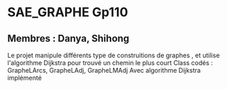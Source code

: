 # SAE_GRAPHE Gp110
## Membres : Danya, Shihong
Le projet manipule différents type de construitions de graphes , et utilise l'algorithme Dijkstra pour trouvé un chemin le plus court
Class codés : GrapheLArcs, GrapheLAdj, GrapheLMAdj
Avec algorithme Dijkstra implémenté
